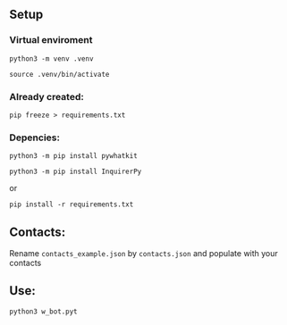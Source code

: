 ## Setup

### Virtual enviroment

`python3 -m venv .venv`

`source .venv/bin/activate`

### Already created:

`pip freeze > requirements.txt`

### Depencies:

`python3 -m pip install pywhatkit`

`python3 -m pip install InquirerPy`

or

`pip install -r requirements.txt`

## Contacts:

Rename `contacts_example.json` by `contacts.json` and populate with your contacts

## Use:

`python3 w_bot.pyt`
